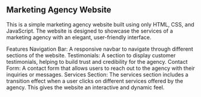   Marketing Agency Website
  --------------------------
This is a simple marketing agency website built using only HTML, CSS, and JavaScript. The website is designed to showcase the services of a marketing agency with an elegant, user-friendly interface.

Features
Navigation Bar: A responsive navbar to navigate through different sections of the website.
Testimonials: A section to display customer testimonials, helping to build trust and credibility for the agency.
Contact Form: A contact form that allows users to reach out to the agency with their inquiries or messages.
Services Section: The services section includes a transition effect when a user clicks on different services offered by the agency. This gives the website an interactive and dynamic feel.
